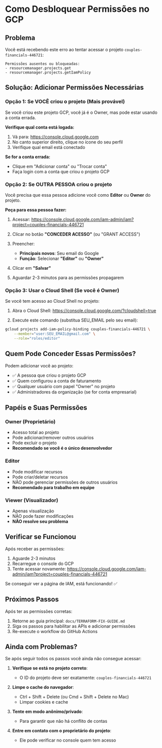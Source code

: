 # Como Desbloquear Permissões no GCP

## Problema
Você está recebendo este erro ao tentar acessar o projeto `couples-financials-446721`:

```
Permissões ausentes ou bloqueadas:
- resourcemanager.projects.get
- resourcemanager.projects.getIamPolicy
```

## Solução: Adicionar Permissões Necessárias

### Opção 1: Se VOCÊ criou o projeto (Mais provável)

Se você criou este projeto GCP, você já é o Owner, mas pode estar usando a conta errada.

**Verifique qual conta está logada:**

1. Vá para: https://console.cloud.google.com
2. No canto superior direito, clique no ícone do seu perfil
3. Verifique qual email está conectado

**Se for a conta errada:**
- Clique em "Adicionar conta" ou "Trocar conta"
- Faça login com a conta que criou o projeto GCP

### Opção 2: Se OUTRA PESSOA criou o projeto

Você precisa que essa pessoa adicione você como **Editor** ou **Owner** do projeto.

**Peça para essa pessoa fazer:**

1. Acessar: https://console.cloud.google.com/iam-admin/iam?project=couples-financials-446721

2. Clicar no botão **"CONCEDER ACESSO"** (ou "GRANT ACCESS")

3. Preencher:
   - **Principais novos**: Seu email do Google
   - **Função**: Selecionar **"Editor"** ou **"Owner"**
   
4. Clicar em **"Salvar"**

5. Aguardar 2-3 minutos para as permissões propagarem

### Opção 3: Usar o Cloud Shell (Se você é Owner)

Se você tem acesso ao Cloud Shell no projeto:

1. Abra o Cloud Shell: https://console.cloud.google.com/?cloudshell=true

2. Execute este comando (substitua SEU_EMAIL pelo seu email):

```bash
gcloud projects add-iam-policy-binding couples-financials-446721 \
    --member="user:SEU_EMAIL@gmail.com" \
    --role="roles/editor"
```

## Quem Pode Conceder Essas Permissões?

Podem adicionar você ao projeto:
- ✅ A pessoa que criou o projeto GCP
- ✅ Quem configurou a conta de faturamento
- ✅ Qualquer usuário com papel "Owner" no projeto
- ✅ Administradores da organização (se for conta empresarial)

## Papéis e Suas Permissões

### Owner (Proprietário)
- Acesso total ao projeto
- Pode adicionar/remover outros usuários
- Pode excluir o projeto
- **Recomendado se você é o único desenvolvedor**

### Editor
- Pode modificar recursos
- Pode criar/deletar recursos
- NÃO pode gerenciar permissões de outros usuários
- **Recomendado para trabalho em equipe**

### Viewer (Visualizador)
- Apenas visualização
- NÃO pode fazer modificações
- **NÃO resolve seu problema**

## Verificar se Funcionou

Após receber as permissões:

1. Aguarde 2-3 minutos
2. Recarregue o console do GCP
3. Tente acessar novamente: https://console.cloud.google.com/iam-admin/iam?project=couples-financials-446721

Se conseguir ver a página de IAM, está funcionando! ✅

## Próximos Passos

Após ter as permissões corretas:

1. Retorne ao guia principal: `docs/TERRAFORM-FIX-GUIDE.md`
2. Siga os passos para habilitar as APIs e adicionar permissões
3. Re-execute o workflow do GitHub Actions

## Ainda com Problemas?

Se após seguir todos os passos você ainda não consegue acessar:

1. **Verifique se está no projeto correto**: 
   - O ID do projeto deve ser exatamente: `couples-financials-446721`

2. **Limpe o cache do navegador**:
   - Ctrl + Shift + Delete (ou Cmd + Shift + Delete no Mac)
   - Limpar cookies e cache

3. **Tente em modo anônimo/privado**:
   - Para garantir que não há conflito de contas

4. **Entre em contato com o proprietário do projeto**:
   - Ele pode verificar no console quem tem acesso
